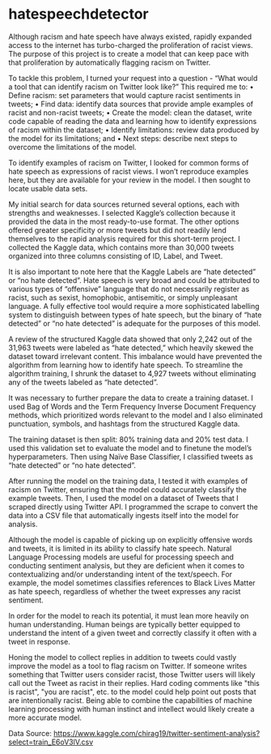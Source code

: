 # hatespeechdetector

Although racism and hate speech have always existed, rapidly expanded access to the internet has turbo-charged the proliferation of racist views. The purpose of this project is to create a model that can keep pace with that proliferation by automatically flagging racism on Twitter. 

To tackle this problem, I turned your request into a question - “What would a tool that can identify racism on Twitter look like?” This required me to: 
•	Define racism:  set parameters that would capture racist sentiments in tweets; 
•	Find data: identify data sources that provide ample examples of racist and non-racist tweets; 
•	Create the model: clean the dataset, write code capable of reading the data and learning how to identify expressions of racism within the dataset; 
•	Identify limitations: review data produced by the model for its limitations; and
•	Next steps: describe next steps to overcome the limitations of the model.

To identify examples of racism on Twitter, I looked for common forms of hate speech as expressions of racist views. I won’t reproduce examples here, but they are available for your review in the model. I then sought to locate usable data sets. 
 
My initial search for data sources returned several options, each with strengths and weaknesses. I selected Kaggle’s collection because it provided the data in the most ready-to-use format. The other options offered greater specificity or more tweets but did not readily lend themselves to the rapid analysis required for this short-term project. I collected the Kaggle data, which contains more than 30,000 tweets organized into three columns consisting of ID, Label, and Tweet. 

It is also important to note here that the Kaggle Labels are “hate detected” or “no hate detected”. Hate speech is very broad and could be attributed to various types of “offensive” language that do not necessarily register as racist, such as sexist, homophobic, antisemitic, or simply unpleasant language. A fully effective tool would require a more sophisticated labelling system to distinguish between types of hate speech, but the binary of “hate detected” or “no hate detected” is adequate for the purposes of this model.

A review of the structured Kaggle data showed that only 2,242 out of the 31,963 tweets were labeled as “hate detected,” which heavily skewed the dataset toward irrelevant content. This imbalance would have prevented the algorithm from learning how to identify hate speech. To streamline the algorithm training, I shrunk the dataset to 4,927 tweets without eliminating any of the tweets labeled as “hate detected”. 

It was necessary to further prepare the data to create a training dataset. I used Bag of Words and the Term Frequency Inverse Document Frequency methods, which prioritized words relevant to the model and I also eliminated punctuation, symbols, and hashtags from the structured Kaggle data. 

The training dataset is then split: 80% training data and 20% test data. I used this validation set to evaluate the model and to finetune the model’s hyperparameters. Then using Naïve Base Classifier, I classified  tweets as “hate detected” or “no hate detected”.  
 
After running the model on the training data, I tested it with examples of racism on Twitter, ensuring that the model could accurately classify the example tweets. Then, I used the model on a dataset of Tweets that I scraped directly using Twitter API. I programmed the scrape to convert the data into a CSV file that automatically ingests itself into the model for analysis. 

Although the model is capable of picking up on explicitly offensive words and tweets, it is limited in its ability to classify hate speech. Natural Language Processing models are useful for processing speech and conducting sentiment analysis, but they are deficient when it comes to contextualizing and/or understanding intent of the text/speech. For example, the model sometimes classifies references to Black Lives Matter as hate speech, regardless of whether the tweet expresses any racist sentiment.

In order for the model to reach its potential, it must lean more heavily on human understanding. Human beings are typically better equipped to understand the intent of a given tweet and correctly classify it often with a tweet in response. 

Honing the model to collect replies in addition to tweets could vastly improve the model as a tool to flag racism on Twitter. If someone writes something that Twitter users consider racist, those Twitter users will likely call out the Tweet as racist in their replies. Hard coding comments like "this is racist", "you are racist", etc. to the model could help point out posts that are intentionally racist.  Being able to combine the capabilities of machine learning processing with human instinct and intellect would likely create a more accurate model. 


Data Source: https://www.kaggle.com/chirag19/twitter-sentiment-analysis?select=train_E6oV3lV.csv